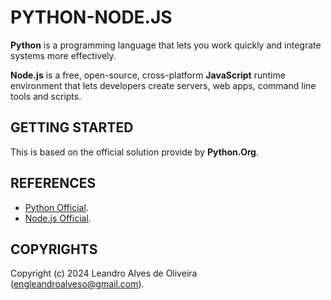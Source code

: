 # PYTHON-NODE.JS

**Python** is a programming language that lets you work quickly and integrate systems more effectively.

**Node.js** is a free, open-source, cross-platform **JavaScript** runtime environment that lets developers create servers, web apps, command line tools and scripts.

## GETTING STARTED

This is based on the official solution provide by **Python.Org**.

## REFERENCES
- [Python Official](https://www.python.org/).
- [Node.js Official](https://nodejs.org/).

## COPYRIGHTS
Copyright (c) 2024 Leandro Alves de Oliveira (engleandroalveso@gmail.com).